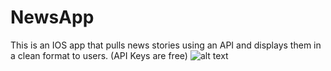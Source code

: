 # NewsApp
This is an IOS app that pulls news stories using an API and displays them in a clean format to users. (API Keys are free)
![alt text](https://i.imgur.com/zyKfztP.png)
